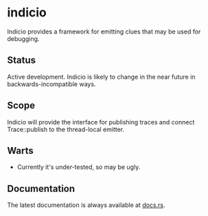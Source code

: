 indicio
=======

Indicio provides a framework for emitting clues that may be used for debugging.

Status
------

Active development.  Indicio is likely to change in the near future in backwards-incompatible ways.

Scope
-----

Indicio will provide the interface for publishing traces and connect Trace::publish to the thread-local emitter.

Warts
-----

- Currently it's under-tested, so may be ugly.

Documentation
-------------

The latest documentation is always available at [docs.rs](https://docs.rs/indicio/latest/indicio/).
